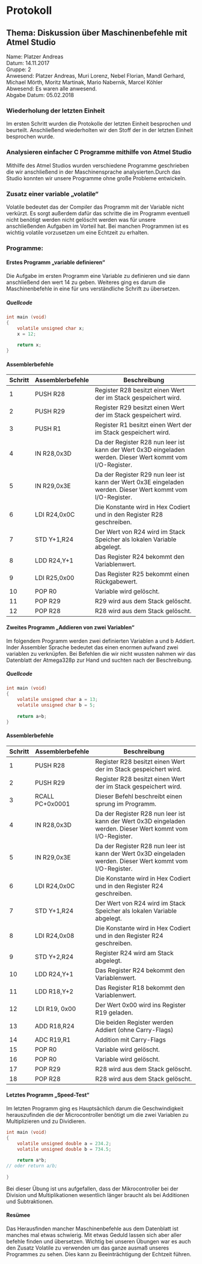 # Protokoll
## Thema: Diskussion über Maschinenbefehle mit Atmel Studio 

Name: Platzer Andreas <br>
Datum: 14.11.2017 <br>
Gruppe: 2 <br>
Anwesend: Platzer Andreas, Muri Lorenz, Nebel Florian, Mandl Gerhard, Michael Mörth, Moritz Martinak, Mario Nabernik, Marcel Köhler <br>
Abwesend: Es waren alle anwesend. <br>
Abgabe Datum: 05.02.2018 <br>


### Wiederholung der letzten Einheit 

Im ersten Schritt wurden die Protokolle der letzten Einheit besprochen und beurteilt. 
Anschließend wiederholten wir den Stoff der in der letzten Einheit besprochen wurde.

### Analysieren einfacher C Programme mithilfe von Atmel Studio

Mithilfe des Atmel Studios wurden verschiedene Programme geschrieben die wir anschließend in der Maschinensprache analysierten.Durch das Studio konnten wir unsere Programme ohne große Probleme entwickeln. 

### Zusatz einer variable „volatile“

Volatile bedeutet das der Compiler das Programm mit der Variable nicht verkürzt. Es sorgt außerdem dafür das schritte die im Programm eventuell nicht benötigt werden nicht gelöscht werden was für unsere anschließenden Aufgaben im Vorteil hat. Bei manchen Programmen ist es wichtig volatile vorzusetzen um eine Echtzeit zu erhalten. 

### Programme:

#### Erstes Programm „variable definieren“

Die Aufgabe im ersten Programm eine Variable zu definieren und sie dann anschließend den wert 14 zu geben. Weiteres ging es darum die Maschinenbefehle in eine für uns verständliche Schrift zu übersetzen. 

##### Quellcode
```c
int main (void)
{
	volatile unsigned char x;
	x = 12;
	
	return x;
}
```
#### Assemblerbefehle
Schritt | Assemblerbefehle | Beschreibung
--------------- | --------- | ---------
1 | PUSH R28 | Register R28 besitzt einen Wert der im Stack gespeichert wird.
2 | PUSH R29 | Register R29 besitzt einen Wert der im Stack gespeichert wird.
3 | PUSH R1 |  Register R1 besitzt einen Wert der im Stack gespeichert wird. 
4 | IN R28,0x3D | Da der Register R28 nun leer ist kann der Wert 0x3D eingeladen werden. Dieser Wert kommt vom I/O-Register.
5 | IN R29,0x3E | Da der Register R29 nun leer ist kann der Wert 0x3E eingeladen werden. Dieser Wert kommt vom I/O-Register.
6 | LDI R24,0x0C | Die Konstante wird in Hex Codiert und in den Register R28 geschreiben.
7 | STD Y+1,R24 | Der Wert von R24 wird im Stack Speicher als lokalen Variable abgelegt.  
8 | LDD R24,Y+1 | Das Register R24 bekommt den Variablenwert.
9 | LDI R25,0x00 | Das Register R25 bekommt einen Rückgabewert.
10 | POP R0 | Variable wird gelöscht.
11 | POP R29 | R29 wird aus dem Stack gelöscht.
12 | POP R28 | R28 wird aus dem Stack gelöscht.



#### Zweites Programm „Addieren von zwei Variablen“

Im folgendem Programm werden zwei definierten Variablen a und b Addiert. Inder Assembler Sprache bedeutet das einen enormen aufwand zwei variablen zu verknüpfen. Bei Befehlen die wir nicht wussten nahmen wir das Datenblatt der Atmega328p zur Hand und suchten nach der Beschreibung.

##### Quellcode
```c
int main (void)
{
	volatile unsigned char a = 13;
	volatile unsigned char b = 5;
	
	return a+b;
}
```
#### Assemblerbefehle
Schritt | Assemblerbefehle | Beschreibung
--------------- | --------- | ---------
1 | PUSH R28 | Register R28 besitzt einen Wert der im Stack gespeichert wird.
2 | PUSH R29 | Register R28 besitzt einen Wert der im Stack gespeichert wird.
3 | RCALL PC+0x0001 | Dieser Befehl beschreibt einen sprung im Programm.
4 | IN R28,0x3D | Da der Register R28 nun leer ist kann der Wert 0x3D eingeladen werden. Dieser Wert kommt vom I/O-Register.
5 | IN R29,0x3E | Da der Register R28 nun leer ist kann der Wert 0x3D eingeladen werden. Dieser Wert kommt vom I/O-Register.
6 | LDI R24,0x0C | Die Konstante wird in Hex Codiert und in den Register R24 geschreiben.
7 | STD Y+1,R24 | Der Wert von R24 wird im Stack Speicher als lokalen Variable abgelegt.
8 | LDI R24,0x08 | Die Konstante wird in Hex Codiert und in den Register R24 geschreiben.
9 | STD Y+2,R24 | Register R24 wird am Stack abgelegt.
10 | LDD R24,Y+1 | Das Register R24 bekommt den Variablenwert.
11 | LDD R18,Y+2 | Das Register R18 bekommt den Variablenwert.
12 | LDI R19, 0x00 | Der Wert 0x00 wird ins Register R19 geladen.
13 | ADD R18,R24 | Die beiden Register werden Addiert (ohne Carry-Flags)
14 | ADC R19,R1 | Addition mit Carry-Flags
15 | POP R0 | Variable wird gelöscht.
16 | POP R0 | Variable wird gelöscht.
17 | POP R29 | R28 wird aus dem Stack gelöscht.
18 | POP R28 | R28 wird aus dem Stack gelöscht.



#### Letztes Programm „Speed-Test“

Im letzten Programm ging es Hauptsächlich darum die Geschwindigkeit herauszufinden die der Microcontroller benötigt um die zwei Variablen zu Multiplizieren und zu Dividieren.

```c
int main (void)
{
	volatile unsigned double a = 234.2;
	volatile unsigned double b = 734.5;
	
	return a*b;
// oder return a/b;
	
}
```

Bei dieser Übung ist uns aufgefallen, dass der Mikrocontroller bei der Division und Multiplikationen wesentlich länger braucht als bei Additionen und Subtraktionen. 


#### Resümee
Das Herausfinden mancher Maschinenbefehle aus dem Datenblatt ist manches mal etwas schwierig. Mit etwas Geduld lassen sich aber aller befehle finden und übersetzen. Wichtig bei unseren Übungen war es auch den Zusatz Volatile zu verwenden um das ganze ausmaß unseres Programmes zu sehen. Dies kann zu Beeinträchtigung der Echtzeit führen. 







